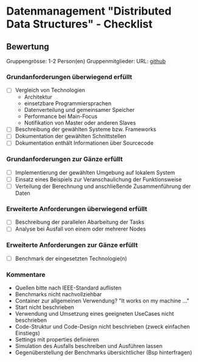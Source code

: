 # Datenmanagement "Distributed Data Structures" - Checklist

## Bewertung
Gruppengrösse: 1-2 Person(en)
Gruppenmitglieder:
URL: [github]()

### Grundanforderungen **überwiegend erfüllt**
- [ ] Vergleich von Technologien
	* Architektur
	* einsetzbare Programmiersprachen
	* Datenverteilung und gemeinsamer Speicher
	* Performance bei Main-Focus
	* Notifikation von Master oder anderen Slaves
- [ ] Beschreibung der gewählten Systeme bzw. Frameworks
- [ ] Dokumentation der gewählten Schnittstellen
- [ ] Dokumentation enthält Informationen über Sourcecode
### Grundanforderungen **zur Gänze erfüllt**
- [ ] Implementierung der gewählten Umgebung auf lokalem System
- [ ] Einsatz eines Beispiels zur Veranschaulichung der Funktionsweise
- [ ] Verteilung der Berechnung und anschließende Zusammenführung der Daten
### Erweiterte Anforderungen **überwiegend erfüllt**
- [ ] Beschreibung der parallelen Abarbeitung der Tasks
- [ ] Analyse bei Ausfall von einem oder mehrerer Nodes
### Erweiterte Anforderungen **zur Gänze erfüllt**
- [ ] Benchmark der eingesetzten Technologie(n)


### Kommentare
- Quellen bitte nach IEEE-Standard auflisten
- Benchmarks nicht nachvollziehbar
- Container zur allgemeinen Verwendung? "It works on my machine ..."
- Start nicht beschrieben
- Verwendung und Umsetzung eines geeigneten UseCases nicht beschrieben
- Code-Struktur und Code-Design nicht beschrieben (zweck einfachen Einstiegs)
- Settings mit properties definieren
- Simulation des Ausfalls beschreiben und Ausführen lassen
- Gegenüberstellung der Benchmarks übersichtlicher (Bsp hinterfragen)

